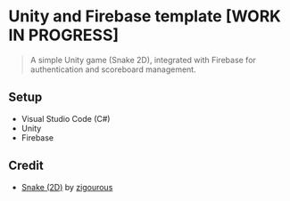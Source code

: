 # Unity and Firebase template [WORK IN PROGRESS]

> A simple Unity game (Snake 2D), integrated with Firebase for authentication and scoreboard management.

## Setup

* Visual Studio Code (C#)
* Unity
* Firebase

## Credit

* [Snake (2D)](https://github.com/zigurous/unity-snake-tutorial) by [zigourous](https://zigurous.com/)
